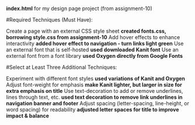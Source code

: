 **index.html** for my design page project (from assignment-10)

#Required Techniques (Must Have):

Create a page with an external CSS style sheet
**created fonts.css, borrowing style.css from assignment-10**
Add hover effects to enhance interactivity
**added hover effect to navigation - turn links light green**
Use an external font that is self-hosted
**used downloaded Kanit font**
Use an external font from a font library
**used Oxygen directly from Google Fonts**


#Select at Least Three Additional Techniques:

Experiment with different font styles
**used variations of Kanit and Oxygen**
Adjust font-weight for emphasis
**make Kanit lighter, but larger in size for extra emphasis on title**
Use text-decoration to add or remove underlines, lines through text, etc.
**used text decoration to remove link underlines in navigation banner and footer**
Adjust spacing (letter-spacing, line-height, or word spacing) for readability
**adjusted letter spaces for title to improve impact & balance**